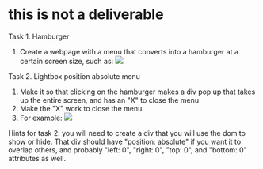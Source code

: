 # this is not a deliverable

Task 1. Hamburger

1. Create a webpage with a menu that converts into a hamburger at a certain screen size, such as: <img src="https://media.git.generalassemb.ly/user/29550/files/cdfd1480-a48a-11ec-81c2-4d47bbf64d8f" />

Task 2. Lightbox position absolute menu

1. Make it so that clicking on the hamburger makes a div pop up that takes up the entire screen, and has an "X" to close the menu
2. Make the "X" work to close the menu. 
3. For example: <img src="https://media.git.generalassemb.ly/user/29550/files/a2c6f500-a48b-11ec-9b18-94eaaaa0a3a9">

Hints for task 2: you will need to create a div that you will use the dom to show or hide. That div should have "position: absolute" if you want it to overlap others, and probably "left: 0", "right: 0", "top: 0", and "bottom: 0" attributes as well.
